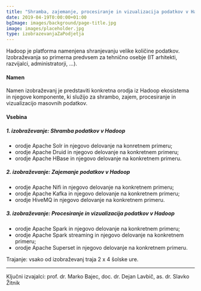 ```yaml
---
title: "Shramba, zajemanje, procesiranje in vizualizacija podatkov v Hadoop"
date: 2019-04-19T0:00:00+01:00
bgImage: images/background/page-title.jpg
image: images/placeholder.jpg
type: izobrazevanjaZaPodjetja
---
```

Hadoop je platforma namenjena shranjevanju velike količine podatkov. 
Izobraževanja so primerna predvsem za tehnično osebje (IT arhitekti, razvijalci, administratorji, ...).

#### Namen
Namen izobraževanj je predstaviti konkretna orodja iz Hadoop ekosistema in njegove komponente, ki služijo za shrambo, zajem, procesiranje in vizualizacijo masovnih podatkov. 

#### Vsebina
##### 1. izobraževanje: Shramba podatkov v Hadoop
- orodje Apache Solr in njegovo delovanje na konretnem primeru;
- orodje Apache Druid in njegovo delovanje na konkretnem primeru;
- orodje Apache HBase in njegovo delovanje na konkretnem primeru.

##### 2. izobraževanje: Zajemanje podatkov v Hadoop
- orodje Apache Nifi in njegovo delovanje na konkretnem primeru;
- orodje Apache Kafka in njegovo delovanje na konkretnem primeru;
- orodje HiveMQ in njegovo delovanje na konkretnem primeru.

##### 3. izobraževanje: Procesiranje in vizualizacija podatkov v Hadoop
- orodje Apache Spark in njegovo delovanje na konkretnem primeru;
- orodje Apache Spark streaming in njegovo delovanje na konkretnem primeru;
- orodje Apache Superset in njegovo delovanje na konkretnem primeru.

Trajanje: vsako od izobraževanj traja 2 x 4 šolske ure.

---

Ključni izvajalci: prof. dr. Marko Bajec, doc. dr. Dejan Lavbič, as. dr. Slavko Žitnik
